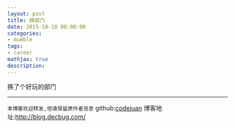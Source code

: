 ```yaml
---
layout: post
title: 换部门
date: 2015-10-10 00:00:00
categories:
- mumble
tags: 
- career
mathjax: true
description: 
---
```


换了个好玩的部门
<!--more-->

----------------------------

`本博客欢迎转发,但请保留原作者信息`
github:[codejuan](https://github.com/CodeJuan)
博客地址:http://blog.decbug.com/

